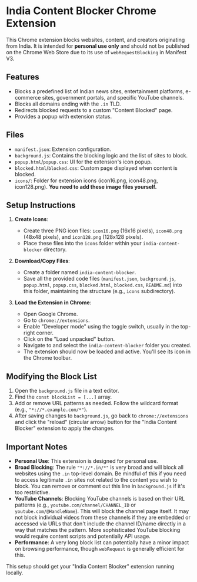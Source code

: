# India Content Blocker Chrome Extension

This Chrome extension blocks websites, content, and creators originating from India. It is intended for **personal use only** and should not be published on the Chrome Web Store due to its use of `webRequestBlocking` in Manifest V3.

## Features

- Blocks a predefined list of Indian news sites, entertainment platforms, e-commerce sites, government portals, and specific YouTube channels.
- Blocks all domains ending with the `.in` TLD.
- Redirects blocked requests to a custom "Content Blocked" page.
- Provides a popup with extension status.

## Files

- `manifest.json`: Extension configuration.
- `background.js`: Contains the blocking logic and the list of sites to block.
- `popup.html`/`popup.css`: UI for the extension's icon popup.
- `blocked.html`/`blocked.css`: Custom page displayed when content is blocked.
- `icons/`: Folder for extension icons (icon16.png, icon48.png, icon128.png). **You need to add these image files yourself.**

## Setup Instructions

1.  **Create Icons**:
    *   Create three PNG icon files: `icon16.png` (16x16 pixels), `icon48.png` (48x48 pixels), and `icon128.png` (128x128 pixels).
    *   Place these files into the `icons` folder within your `india-content-blocker` directory.

2.  **Download/Copy Files**:
    *   Create a folder named `india-content-blocker`.
    *   Save all the provided code files (`manifest.json`, `background.js`, `popup.html`, `popup.css`, `blocked.html`, `blocked.css`, `README.md`) into this folder, maintaining the structure (e.g., `icons` subdirectory).

3.  **Load the Extension in Chrome**:
    *   Open Google Chrome.
    *   Go to `chrome://extensions`.
    *   Enable "Developer mode" using the toggle switch, usually in the top-right corner.
    *   Click on the "Load unpacked" button.
    *   Navigate to and select the `india-content-blocker` folder you created.
    *   The extension should now be loaded and active. You'll see its icon in the Chrome toolbar.

## Modifying the Block List

1.  Open the `background.js` file in a text editor.
2.  Find the `const blockList = [...]` array.
3.  Add or remove URL patterns as needed. Follow the wildcard format (e.g., `"*://*.example.com/*"`).
4.  After saving changes to `background.js`, go back to `chrome://extensions` and click the "reload" (circular arrow) button for the "India Content Blocker" extension to apply the changes.

## Important Notes

-   **Personal Use**: This extension is designed for personal use.
-   **Broad Blocking**: The rule `"*://*.in/*"` is very broad and will block all websites using the `.in` top-level domain. Be mindful of this if you need to access legitimate `.in` sites not related to the content you wish to block. You can remove or comment out this line in `background.js` if it's too restrictive.
-   **YouTube Channels**: Blocking YouTube channels is based on their URL patterns (e.g., `youtube.com/channel/CHANNEL_ID` or `youtube.com/@HandleName`). This will block the channel page itself. It may not block individual videos from these channels if they are embedded or accessed via URLs that don't include the channel ID/name directly in a way that matches the pattern. More sophisticated YouTube blocking would require content scripts and potentially API usage.
-   **Performance**: A very long block list can potentially have a minor impact on browsing performance, though `webRequest` is generally efficient for this.

This setup should get your "India Content Blocker" extension running locally.
